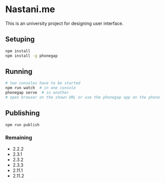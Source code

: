 # Nastani.me

This is an university project for designing user interface.

## Setuping

```sh
npm install
npm install -g phonegap
```

## Running
```sh
# two consoles have to be started
npm run watch  # in one console
phonegap serve  # in another
# open browser on the shown URL or use the phonegap app on the phone
```

## Publishing
```sh
npm run publish
```


### Remaining

 - 2.2.2
 - 2.3.1
 - 2.3.2
 - 2.3.3
 - 2.11.1
 - 2.11.2
